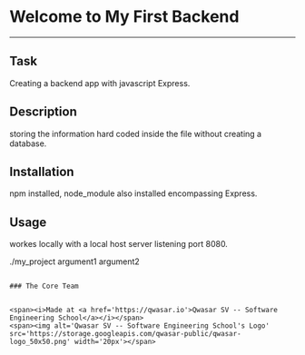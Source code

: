 # Welcome to My First Backend
***

## Task
Creating a backend app with javascript Express.

## Description
storing the information hard coded inside the file without creating a database.

## Installation
npm installed, node_module also installed encompassing Express.

## Usage
workes locally with a local host server listening port 8080.

./my_project argument1 argument2
```

### The Core Team


<span><i>Made at <a href='https://qwasar.io'>Qwasar SV -- Software Engineering School</a></i></span>
<span><img alt='Qwasar SV -- Software Engineering School's Logo' src='https://storage.googleapis.com/qwasar-public/qwasar-logo_50x50.png' width='20px'></span>
